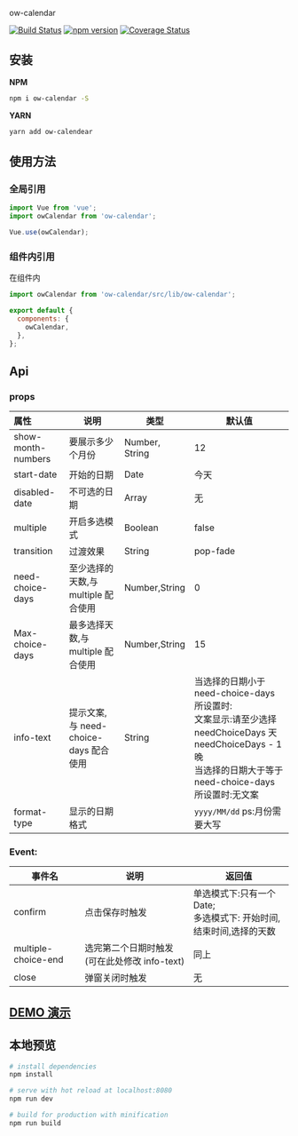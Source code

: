 ow-calendar

[![Build Status](https://travis-ci.org/HowardTangHw/ow-calendar.svg?branch=master)](https://travis-ci.org/HowardTangHw/ow-calendar)
[![npm version](https://img.shields.io/npm/v/ow-calendar.svg?style=flat)](https://www.npmjs.com/package/ow-calendar)
[![Coverage Status](https://img.shields.io/codecov/c/github/HowardTangHw/ow-calendar/master.svg)](https://codecov.io/gh/HowardTangHw/ow-calendar/branch/master)

## 安装

**NPM**

```bash
npm i ow-calendar -S
```

**YARN**

```bash
yarn add ow-calendear
```

## 使用方法

### 全局引用

```javascript
import Vue from 'vue';
import owCalendar from 'ow-calendar';

Vue.use(owCalendar);
```

### 组件内引用

在组件内

```javascript
import owCalendar from 'ow-calendar/src/lib/ow-calendar';
```

```javascript
export default {
  components: {
    owCalendar,
  },
};
```

## Api

### props

| 属性               | 说明                                  | 类型           | 默认值                                                       |
| :----------------- | ------------------------------------- | -------------- | ------------------------------------------------------------ |
| show-month-numbers | 要展示多少个月份                      | Number, String | 12                                                           |
| start-date         | 开始的日期                            | Date           | 今天                                                         |
| disabled-date      | 不可选的日期                          | Array          | 无                                                           |
| multiple           | 开启多选模式                          | Boolean        | false                                                        |
| transition         | 过渡效果                              | String         | pop-fade                                                     |
| need-choice-days   | 至少选择的天数,与 multiple 配合使用   | Number,String  | 0                                                            |
| Max-choice-days    | 最多选择天数,与 multiple 配合使用     | Number,String  | 15                                                           |
| info-text          | 提示文案,与 need-choice-days 配合使用 | String         | 当选择的日期小于 need-choice-days 所设置时:<br />文案显示:请至少选择 needChoiceDays 天 needChoiceDays - 1 晚<br />当选择的日期大于等于 need-choice-days 所设置时:无文案 |
| format-type        | 显示的日期格式                        |                | `yyyy/MM/dd` ps:月份需要大写                                 |

### Event:

| 事件名              | 说明                                         | 返回值                                                                  |
| ------------------- | -------------------------------------------- | ----------------------------------------------------------------------- |
| confirm             | 点击保存时触发                               | 单选模式下:只有一个 Date;<br />多选模式下: 开始时间,结束时间,选择的天数 |
| multiple-choice-end | 选完第二个日期时触发(可在此处修改 info-text) | 同上                                                                    |
| close               | 弹窗关闭时触发                               | 无                                                                      |

## [DEMO 演示](http://118.24.147.117/ow-calendar/)

## 本地预览

```bash
# install dependencies
npm install

# serve with hot reload at localhost:8080
npm run dev

# build for production with minification
npm run build
```
